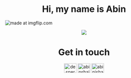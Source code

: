 <h1 align="center">Hi, my name is Abin</h1>
<img src="https://i.imgflip.com/7h3okb.jpg" title="made at imgflip.com"/>

<p align="center">
    <img src="https://komarev.com/ghpvc/?username=abinjshaju&label=Profile%20views&color=0e75b6&style=flat" />
</p>

<h1 align="center">Get in touch</h3>
<p align="center">
<a href="https://twitter.com/desperatedevel" target="blank"><img align="center" src="https://raw.githubusercontent.com/rahuldkjain/github-profile-readme-generator/master/src/images/icons/Social/twitter.svg" alt="desperatedevel" height="30" width="40" /></a>
<a href="https://linkedin.com/in/abinshaju" target="blank"><img align="center" src="https://raw.githubusercontent.com/rahuldkjain/github-profile-readme-generator/master/src/images/icons/Social/linked-in-alt.svg" alt="abinshaju" height="30" width="40" /></a>
<a href="https://dev.to/abinjshaju" target="blank"><img align="center" src="https://raw.githubusercontent.com/rahuldkjain/github-profile-readme-generator/master/src/images/icons/Social/devto.svg" alt="abinjshaju" height="30" width="40" /></a>
</p>
